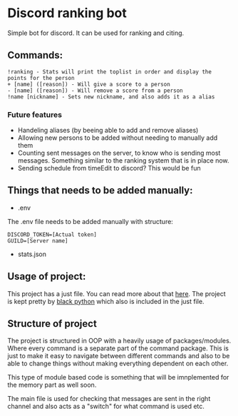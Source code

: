 # Discord ranking bot
Simple bot for discord. It can be used for ranking and citing.

## Commands:
```
!ranking - Stats will print the toplist in order and display the points for the person
+ [name] ([reason]) - Will give a score to a person
- [name] ([reason]) - Will remove a score from a person
!name [nickname] - Sets new nickname, and also adds it as a alias
```

### Future features
* Handeling aliases (by beeing able to add and remove aliases)
* Allowing new persons to be added without needing to manually add them
* Counting sent messages on the server, to know who is sending most messages. Something similar to the ranking system that is in place now.
* Sending schedule from timeEdit to discord? This would be fun

## Things that needs to be added manually:
* .env 

The .env file needs to be added manually with structure:
```
DISCORD_TOKEN=[Actual token]
GUILD=[Server name]
```
* stats.json

## Usage of project:
This project has a just file. You can read more about that [here](https://github.com/casey/just). The project is kept pretty by [black python](https://github.com/psf/black) which also is included in the just file.

## Structure of project
The project is structured in OOP with a heavily usage of packages/modules. Where every command is a separate part of the command package. This is just to make it easy to navigate between different commands and also to be able to change things without making everything dependent on each other. 

This type of module based code is something that will be imnplemented for the memory part as well soon. 

The main file is used for checking that messages are sent in the right channel and also acts as a "switch" for what command is used etc.
